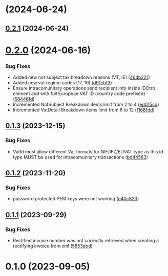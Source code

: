 # [](https://github.com/Barnetik/tbai-php-lib/compare/v0.2.1...v) (2024-06-24)



## [0.2.1](https://github.com/Barnetik/tbai-php-lib/compare/v0.2.0...v0.2.1) (2024-06-24)



# [0.2.0](https://github.com/Barnetik/tbai-php-lib/compare/v0.1.3...v0.2.0) (2024-06-16)


### Bug Fixes

* Added new not subject tax breadown reasons (VT, IE) ([46db221](https://github.com/Barnetik/tbai-php-lib/commit/46db2213f63c371eaf38aea365016d5c690586c2))
* Added new vat regime codes (17, 19) ([d91ebf3](https://github.com/Barnetik/tbai-php-lib/commit/d91ebf368fcb13c740e5193c2ef566f28e502eac))
* Ensure intracomunitary operations send recipient info inside IDOtro element and with full European VAT ID (country code prefixed) ([58446fd](https://github.com/Barnetik/tbai-php-lib/commit/58446fdc30e47ff572e010d400ba231aa3eebb57))
* Incremented NotSubject Breakdown items limit from 2 to 4 ([ed015cd](https://github.com/Barnetik/tbai-php-lib/commit/ed015cd37bf14aed602d0b8701c3d482c4b46d41))
* Incremented VatDetail Breakdown items limit from 6 to 12 ([f1681dd](https://github.com/Barnetik/tbai-php-lib/commit/f1681ddb612c7df814da5071c3f0aeae74eb5ea9))



## [0.1.3](https://github.com/Barnetik/tbai-php-lib/compare/v0.1.2...v0.1.3) (2023-12-15)


### Bug Fixes

* VatId must allow different Vat formats for NIF/IFZ/EUVAT type as this id type MUST be used for intracomunitary transactions ([bd44583](https://github.com/Barnetik/tbai-php-lib/commit/bd445838ecb74c9aa9d8379d0d1b3339661bf664))



## [0.1.2](https://github.com/Barnetik/tbai-php-lib/compare/v0.1.1...v0.1.2) (2023-11-20)


### Bug Fixes

* password protected PEM keys were not working ([e40c823](https://github.com/Barnetik/tbai-php-lib/commit/e40c8230b4962e20a862225685c8f34ea7f50699))



## [0.1.1](https://github.com/Barnetik/tbai-php-lib/compare/v0.1.0...v0.1.1) (2023-09-29)


### Bug Fixes

* Rectified invoice number was not correctly retrieved when creating a rectifying invoice from xml ([5853abd](https://github.com/Barnetik/tbai-php-lib/commit/5853abd7980766072161d4cfa57e364730c9aa53))



# 0.1.0 (2023-09-05)



